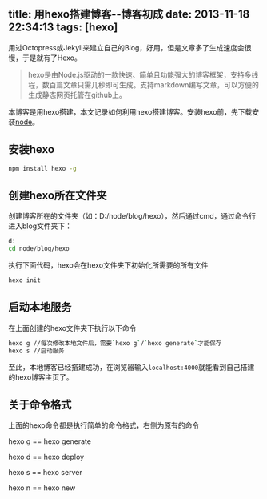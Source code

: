 title: 用hexo搭建博客--博客初成
date: 2013-11-18 22:34:13
tags: [hexo]
---

用过Octopress或Jekyll来建立自己的Blog，好用，但是文章多了生成速度会很慢，于是就有了Hexo。

>hexo是由Node.js驱动的一款快速、简单且功能强大的博客框架，支持多线程，数百篇文章只需几秒即可生成。支持markdown编写文章，可以方便的生成静态网页托管在github上。

本博客是用hexo搭建，本文记录如何利用hexo搭建博客。安装hexo前，先下载安装[node](http://nodejs.org/)。


安装hexo
--------------

```sh
npm install hexo -g
```

<!--more-->

创建hexo所在文件夹
--------------
创建博客所在的文件夹（如：D:/node/blog/hexo），然后通过cmd，通过命令行进入blog文件夹下：

```sh
d:
cd node/blog/hexo
```

执行下面代码，hexo会在hexo文件夹下初始化所需要的所有文件

```sh
hexo init
```

启动本地服务
--------------

在上面创建的hexo文件夹下执行以下命令

```sh
hexo g //每次修改本地文件后，需要`hexo g`/`hexo generate`才能保存
hexo s //启动服务
```

至此，本地博客已经搭建成功，在浏览器输入`localhost:4000`就能看到自己搭建的hexo博客主页了。

关于命令格式
--------------

上面的hexo命令都是执行简单的命令格式，右侧为原有的命令

hexo g == hexo generate

hexo d == hexo deploy

hexo s == hexo server

hexo n == hexo new


